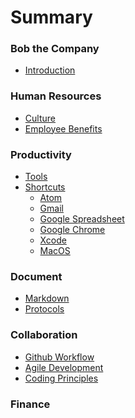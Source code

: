 # Summary

### Bob the Company
* [Introduction](README.md)

### Human Resources
* [Culture](HR/culture.md)
* [Employee Benefits]()

### Productivity
* [Tools](Development/tool)
* [Shortcuts](Development/keyboard_shortcuts.md#shortcuts)
  * [Atom](Development/keyboard_shortcuts.md#atom)
  * [Gmail](Development/keyboard_shortcuts.md#gmail)
  * [Google Spreadsheet](Development/keyboard_shortcuts.md#google_spreadsheet)
  * [Google Chrome](Development/keyboard_shortcuts.md#google_chrome)
  * [Xcode](Development/keyboard_shortcuts.md#xcode)
  * [MacOS](Development/keyboard_shortcuts.md#mac_os)


### Document
* [Markdown](Development/markdown.md)
* [Protocols](Development/protocols.md)


### Collaboration
 * [Github Workflow]()
 * [Agile Development](Development/agile_development.md)
 * [Coding Principles](Development/coding_principles.md)




### Finance
